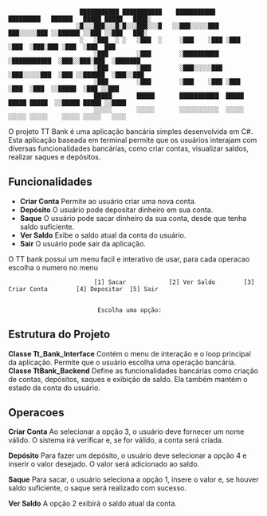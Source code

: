 ``` 

                    ███████████ ███████████    ███████████    █████████   ██████   █████ █████   ████░ 
                   ░█░░░███░░░█░█░░░███░░░█   ░░███░░░░░███  ███░░░░░███ ░░██████ ░░███ ░░███   ███░   
                    ░   ░███  ░ ░   ░███  ░     ░███    ░███ ░███    ░███  ░███░███ ░███  ░███  ███    
                        ░███        ░███        ░██████████  ░███████████  ░███░░███░███  ░███████     
                        ░███        ░███        ░███░░░░░███ ░███░░░░░███  ░███ ░░██████  ░███░░███    
                        ░███        ░███        ░███    ░███ ░███    ░███  ░███  ░░█████  ░███ ░░███   
                        █████       █████       ███████████  █████   █████ █████  ░░█████ █████ ░░████ 
                        ░░░░░       ░░░░░       ░░░░░░░░░░░  ░░░░░   ░░░░░ ░░░░░    ░░░░░ ░░░░░   ░░░░ 
```

 O projeto TT Bank é uma aplicação bancária simples desenvolvida em C#. 
 Esta aplicação baseada em terminal permite que os usuários interajam com diversas funcionalidades bancárias, como criar contas, visualizar saldos, realizar saques e depósitos.

## Funcionalidades
- **Criar Conta** Permite ao usuário criar uma nova conta.
- **Depósito** O usuário pode depositar dinheiro em sua conta.
- **Saque** O usuário pode sacar dinheiro da sua conta, desde que tenha saldo suficiente.
- **Ver Saldo** Exibe o saldo atual da conta do usuário.
- **Sair** O usuário pode sair da aplicação.

O TT bank possui um menu facil e interativo de usar, para cada operacao escolha o numero no menu 
``` 
                        [1] Sacar            [2] Ver Saldo        [3] Criar Conta        [4] Depositar  [5] Sair 


                         Escolha uma opção: 
```

## Estrutura do Projeto

**Classe Tt_Bank_Interface** Contém o menu de interação e o loop principal da aplicação. Permite que o usuário escolha uma operação bancária.
**Classe TtBank_Backend** Define as funcionalidades bancárias como criação de contas, depósitos, saques e exibição de saldo. Ela também mantém o estado da conta do usuário.


## Operacoes 
**Criar Conta** Ao selecionar a opção 3, o usuário deve fornecer um nome válido. O sistema irá verificar e, se for válido, a conta será criada.


**Depósito** Para fazer um depósito, o usuário deve selecionar a opção 4 e inserir o valor desejado. O valor será adicionado ao saldo.


**Saque** Para sacar, o usuário seleciona a opção 1, insere o valor e, se houver saldo suficiente, o saque será realizado com sucesso.


**Ver Saldo** A opção 2 exibirá o saldo atual da conta.
